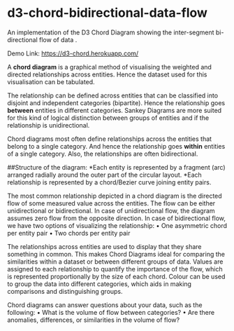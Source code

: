 # d3-chord-bidirectional-data-flow
An implementation of the D3 Chord Diagram showing the inter-segment bi-directional flow of data .

Demo Link:
	https://d3-chord.herokuapp.com/

A **chord diagram** is a graphical method of visualising the weighted and directed relationships across entities. Hence the dataset used for this visualisation can be tabulated. 

The relationship can be defined across entities that can be classified into disjoint and independent categories (bipartite). Hence the relationship goes **between** entities in different categories. Sankey Diagrams are more suited for this kind of logical distinction between groups of entities and if the relationship is unidirectional. 

Chord diagrams most often define relationships across the entities that belong to a single category. And hence the relationship goes **within** entities of a single category. Also, the relationships are often bidirectional.

##Structure of the diagram:
*Each entity is represented by a fragment (arc) arranged radially around the outer part of the circular layout.
*Each relationship is represented by a chord/Bezier curve joining entity pairs.

The most common relationship depicted in a chord diagram is the directed flow of some measured value across the entities. The flow can be either unidirectional or bidirectional. In case of unidirectional flow, the diagram assumes zero flow from the opposite direction. In case of bidirectional flow, we have two options of visualizing the relationship:
•	One asymmetric chord per entity pair
•	Two chords per entity pair

The relationships across entities are used to display that they share something in common. This makes Chord Diagrams ideal for comparing the similarities within a dataset or between different groups of data.
Values are assigned to each relationship to quantify the importance of the flow, which is represented proportionally by the size of each chord. Colour can be used to group the data into different categories, which aids in making comparisons and distinguishing groups.

Chord diagrams can answer questions about your data, such as the following:
•	What is the volume of flow between categories?
•	Are there anomalies, differences, or similarities in the volume of flow?
